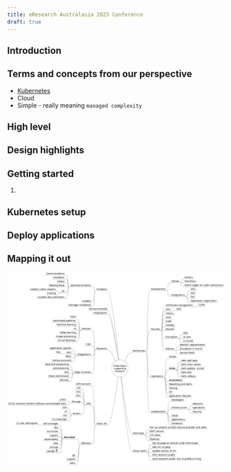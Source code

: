 ```yaml
---
title: eResearch Australasia 2023 Conference
draft: true
---
```


## Introduction

## Terms and concepts from our perspective

* [Kubernetes](https://sydneyresearchtech.github.io/infra/k8s.html)
* Cloud
* Simple - really meaning `managed complexity`

## High level

## Design highlights

## Getting started

1. 

## Kubernetes setup

## Deploy applications

## Mapping it out

![Kubernetes supporting research](images/Kubernetes_supporting_research.png)
